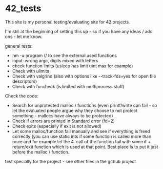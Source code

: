 # 42_tests

This site is my personal testing/evaluating site for 42 projects.

I'm still at the beginning of setting this up - so if you have any ideas / add ons - let me know.

general tests:
- nm -u program // to see the external used functions
- input: wrong argc, digits mixed with letters
- check function limits (usleep has limit uint max for example)
- Check with ulimits
- Check with valgrind (also with options like --track-fds=yes for open file descriptors)
- Check with funcheck (is limited with multiprocess stuff)

Check the code:
- Search for unprotected malloc / functions (even printf/write can fail - so let the evaluated people argue why they choose to not protect something - mallocs have always to be protected)
- Check if errors are printed in Standard error (fd=2)
- Check exits (especially if exit is not allowed)
- Let some malloc/function fail manually and see if everything is freed correctly (you can use static ints if some function is called more than once and for example let the 4. call of the function fail with some if + return/exit function which is used at that point. Best place is to put it just before the malloc / function.

test specially for the project - see other files in the github project
